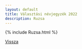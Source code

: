 ```yaml
---
layout: default
title: Választási névjegyzék 2022
description: Ruzsa
---
```


{% include Ruzsa.html %}

[Vissza](./)